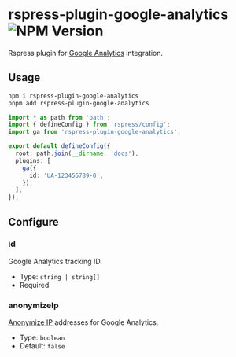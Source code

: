 # rspress-plugin-google-analytics ![NPM Version](https://img.shields.io/npm/v/rspress-plugin-google-analytics)

Rspress plugin for [Google Analytics](https://analytics.google.com/) integration.

## Usage

```bash
npm i rspress-plugin-google-analytics
pnpm add rspress-plugin-google-analytics
```

```ts
import * as path from 'path';
import { defineConfig } from 'rspress/config';
import ga from 'rspress-plugin-google-analytics';

export default defineConfig({
  root: path.join(__dirname, 'docs'),
  plugins: [
    ga({
      id: 'UA-123456789-0',
    }),
  ],
});
```

## Configure

### id

Google Analytics tracking ID.

- Type: `string | string[]`
- Required

### anonymizeIp

[Anonymize IP](https://developers.google.com/analytics/devguides/collection/gtagjs/ip-anonymization) addresses for Google Analytics.

- Type: `boolean`
- Default: `false`
